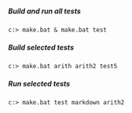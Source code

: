 ##### Build and run all tests
```
c:> make.bat & make.bat test
```

##### Build selected tests
```
c:> make.bat arith arith2 test5
```

##### Run selected tests
```
c:> make.bat test markdown arith2
```

